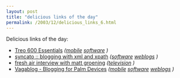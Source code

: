 ```yaml
---
layout: post
title: "delicious links of the day"
permalink: /2003/12/delicious_links_6.html
---
```


<p>Delicious links of the day:<br />
<ul><li><a href="http://treo600essentials.com/">Treo 600 Essentials</a> <i>(<a href="http://del.icio.us/msippey/mobile">mobile</a> <a href="http://del.icio.us/msippey/software">software</a> )</i></li><li><a href="http://www.syncato.org/WK/blog/Syncato.page">syncato :: blogging with xml and xpath</a> <i>(<a href="http://del.icio.us/msippey/software">software</a> <a href="http://del.icio.us/msippey/weblogs">weblogs</a> )</i></li><li><a href="http://freshair.npr.org/day_fa.jhtml?display=day&todayDate=12/18/2003">fresh air interview with matt groening</a> <i>(<a href="http://del.icio.us/msippey/television">television</a> )</i></li><li><a href="http://www.bitsplitter.net/vagablog/">Vagablog - Blogging for Palm Devices</a> <i>(<a href="http://del.icio.us/msippey/mobile">mobile</a> <a href="http://del.icio.us/msippey/software">software</a> <a href="http://del.icio.us/msippey/weblogs">weblogs</a> )</i></li></ul></p>


